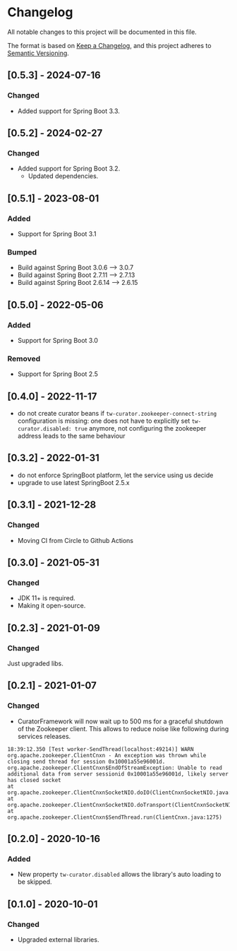 # Changelog

All notable changes to this project will be documented in this file.

The format is based on [Keep a Changelog](https://keepachangelog.com/en/1.0.0/), and this project adheres
to [Semantic Versioning](https://semver.org/spec/v2.0.0.html).

## [0.5.3] - 2024-07-16

### Changed
- Added support for Spring Boot 3.3.

## [0.5.2] - 2024-02-27

### Changed
- Added support for Spring Boot 3.2.
  - Updated dependencies.

## [0.5.1] - 2023-08-01

### Added

* Support for Spring Boot 3.1

### Bumped

* Build against Spring Boot 3.0.6 --> 3.0.7
* Build against Spring Boot 2.7.11 --> 2.7.13
* Build against Spring Boot 2.6.14 --> 2.6.15

## [0.5.0] - 2022-05-06

### Added

* Support for Spring Boot 3.0

### Removed

* Support for Spring Boot 2.5

## [0.4.0] - 2022-11-17

- do not create curator beans if `tw-curator.zookeeper-connect-string` configuration is missing: one does not have to
  explicitly set `tw-curator.disabled: true` anymore, not configuring the zookeeper address leads to the same behaviour

## [0.3.2] - 2022-01-31

- do not enforce SpringBoot platform, let the service using us decide
- upgrade to use latest SpringBoot 2.5.x

## [0.3.1] - 2021-12-28

### Changed

- Moving CI from Circle to Github Actions

## [0.3.0] - 2021-05-31

### Changed

- JDK 11+ is required.
- Making it open-source.

## [0.2.3] - 2021-01-09

### Changed

Just upgraded libs.

## [0.2.1] - 2021-01-07

### Changed

- CuratorFramework will now wait up to 500 ms for a graceful shutdown of the Zookeeper client. This allows to reduce noise like following during
  services releases.

```
18:39:12.350 [Test worker-SendThread(localhost:49214)] WARN  org.apache.zookeeper.ClientCnxn - An exception was thrown while closing send thread for session 0x10001a55e96001d.
org.apache.zookeeper.ClientCnxn$EndOfStreamException: Unable to read additional data from server sessionid 0x10001a55e96001d, likely server has closed socket
at org.apache.zookeeper.ClientCnxnSocketNIO.doIO(ClientCnxnSocketNIO.java:77)
at org.apache.zookeeper.ClientCnxnSocketNIO.doTransport(ClientCnxnSocketNIO.java:350)
at org.apache.zookeeper.ClientCnxn$SendThread.run(ClientCnxn.java:1275)
```

## [0.2.0] - 2020-10-16

### Added

- New property `tw-curator.disabled` allows the library's auto loading to be skipped.

## [0.1.0] - 2020-10-01

### Changed

- Upgraded external libraries.
